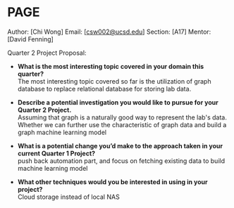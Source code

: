 # PAGE

Author: [Chi Wong]
Email: [csw002@ucsd.edu]
Section: [A17]
Mentor: [David Fenning]

Quarter 2 Project Proposal:
- **What is the most interesting topic covered in your domain this quarter?**<br>
    The most interesting topic covered so far is the utilization of graph database to replace relational database for storing lab data.

- **Describe a potential investigation you would like to pursue for your Quarter 2 Project.**<br>
    Assuming that graph is a naturally good way to represent the lab's data. Whether we can further use the characteristic of graph data and build a graph machine learning model

- **What is a potential change you’d make to the approach taken in your current Quarter 1 Project?**<br>
    push back automation part, and focus on fetching existing data to build machine learning model

- **What other techniques would you be interested in using in your project?**<br>
    Cloud storage instead of local NAS

